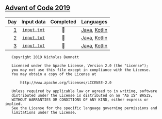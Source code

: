 ## [Advent of Code 2019](https://adventofcode.com/2019/)

| Day | Input data | Completed | Languages |
|----:|:----------:|:---------:|:---------:|
| [1](https://adventofcode.com/2019/day/1) | [`input.txt`](data/day1/input.txt) | :star2: | [Java](src/day1/JavaMain.java), [Kotlin](src/day1/KotlinMain.kt) |
| [2](https://adventofcode.com/2019/day/2) | [`input.txt`](data/day2/input.txt) | :star2: | [Java](src/day2/JavaMain.java), [Kotlin](src/day2/KotlinMain.kt) |
| [3](https://adventofcode.com/2019/day/3) | [`input.txt`](data/day3/input.txt) | :star2: | [Java](src/day3/JavaMain.java), [Kotlin](src/day3/KotlinMain.kt) |

<!--
| [_4_](https://adventofcode.com/2019/day/4) | [`input.txt`](data/day4/input.txt) | :star2: | [Java](src/day4/JavaMain.java), [Kotlin](src/day4/KotlinMain.kt) |
| [_5_](https://adventofcode.com/2019/day/5) | [`input.txt`](data/day5/input.txt) | :star2: | [Java](src/day5/JavaMain.java), [Kotlin](src/day5/KotlinMain.kt) |
| [_6_](https://adventofcode.com/2019/day/6) | [`input.txt`](data/day6/input.txt) | :star2: | [Java](src/day6/JavaMain.java), [Kotlin](src/day6/KotlinMain.kt) |
| [_7_](https://adventofcode.com/2019/day/7) | [`input.txt`](data/day7/input.txt) | :star2: | [Java](src/day7/JavaMain.java), [Kotlin](src/day7/KotlinMain.kt) |
| [_8_](https://adventofcode.com/2019/day/8) | [`input.txt`](data/day8/input.txt) | :star2: | [Java](src/day8/JavaMain.java), [Kotlin](src/day8/KotlinMain.kt) |
| [_9_](https://adventofcode.com/2019/day/9) | [`input.txt`](data/day9/input.txt) | :star2: | [Java](src/day9/JavaMain.java), [Kotlin](src/day9/KotlinMain.kt) |
| [_10_](https://adventofcode.com/2019/day/10) | [`input.txt`](data/day10/input.txt) | :star2: | [Java](src/day10/JavaMain.java), [Kotlin](src/day10/KotlinMain.kt) |
| [_11_](https://adventofcode.com/2019/day/11) | [`input.txt`](data/day11/input.txt) | :star2: | [Java](src/day11/JavaMain.java), [Kotlin](src/day11/KotlinMain.kt) |
| [_12_](https://adventofcode.com/2019/day/12) | [`input.txt`](data/day12/input.txt) | :star2: | [Java](src/day12/JavaMain.java), [Kotlin](src/day12/KotlinMain.kt) |
| [_13_](https://adventofcode.com/2019/day/13) | [`input.txt`](data/day13/input.txt) | :star2: | [Java](src/day13/JavaMain.java), [Kotlin](src/day13/KotlinMain.kt) |
| [_14_](https://adventofcode.com/2019/day/14) | [`input.txt`](data/day14/input.txt) | :star2: | [Java](src/day14/JavaMain.java), [Kotlin](src/day14/KotlinMain.kt) |
| [_15_](https://adventofcode.com/2019/day/15) | [`input.txt`](data/day15/input.txt) | :star2: | [Java](src/day15/JavaMain.java), [Kotlin](src/day15/KotlinMain.kt) |
| [_16_](https://adventofcode.com/2019/day/16) | [`input.txt`](data/day16/input.txt) | :star2: | [Java](src/day16/JavaMain.java), [Kotlin](src/day16/KotlinMain.kt) |
| [_17_](https://adventofcode.com/2019/day/17) | [`input.txt`](data/day17/input.txt) | :star2: | [Java](src/day17/JavaMain.java), [Kotlin](src/day17/KotlinMain.kt) |
| [_18_](https://adventofcode.com/2019/day/18) | [`input.txt`](data/day18/input.txt) | :star2: | [Java](src/day18/JavaMain.java), [Kotlin](src/day18/KotlinMain.kt) |
| [_19_](https://adventofcode.com/2019/day/19) | [`input.txt`](data/day19/input.txt) | :star2: | [Java](src/day19/JavaMain.java), [Kotlin](src/day19/KotlinMain.kt) |
| [_20_](https://adventofcode.com/2019/day/20) | [`input.txt`](data/day20/input.txt) | :star2: | [Java](src/day20/JavaMain.java), [Kotlin](src/day20/KotlinMain.kt) |
| [_21_](https://adventofcode.com/2019/day/21) | [`input.txt`](data/day21/input.txt) | :star2: | [Java](src/day21/JavaMain.java), [Kotlin](src/day21/KotlinMain.kt) |
| [_22_](https://adventofcode.com/2019/day/22) | [`input.txt`](data/day22/input.txt) | :star2: | [Java](src/day22/JavaMain.java), [Kotlin](src/day22/KotlinMain.kt) |
| [_23_](https://adventofcode.com/2019/day/23) | [`input.txt`](data/day23/input.txt) | :star2: | [Java](src/day23/JavaMain.java), [Kotlin](src/day23/KotlinMain.kt) |
| [_24_](https://adventofcode.com/2019/day/24) | [`input.txt`](data/day24/input.txt) | :star2: | [Java](src/day24/JavaMain.java), [Kotlin](src/day24/KotlinMain.kt) |
| [_25_](https://adventofcode.com/2019/day/25) | [`input.txt`](data/day25/input.txt) | :star2: | [Java](src/day25/JavaMain.java), [Kotlin](src/day25/KotlinMain.kt) |
-->

```text
   Copyright 2019 Nicholas Bennett

   Licensed under the Apache License, Version 2.0 (the "License");
   you may not use this file except in compliance with the License.
   You may obtain a copy of the License at

       http://www.apache.org/licenses/LICENSE-2.0

   Unless required by applicable law or agreed to in writing, software
   distributed under the License is distributed on an "AS IS" BASIS,
   WITHOUT WARRANTIES OR CONDITIONS OF ANY KIND, either express or implied.
   See the License for the specific language governing permissions and
   limitations under the License.
```